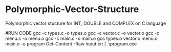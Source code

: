 # Polymorphic-Vector-Structure
Polymorphic vector stucture for INT, DOUBLE and COMPLEX on C language

#RUN CODE
gcc -c types.c -o types.o
gcc -c vector.c -o vector.o
gcc -c menu.c -o menu.o
gcc -c main.c -o main.o
gcc types.o vector.o menu.o main.o -o program
Get-Content -Raw input.txt | .\program.exe
